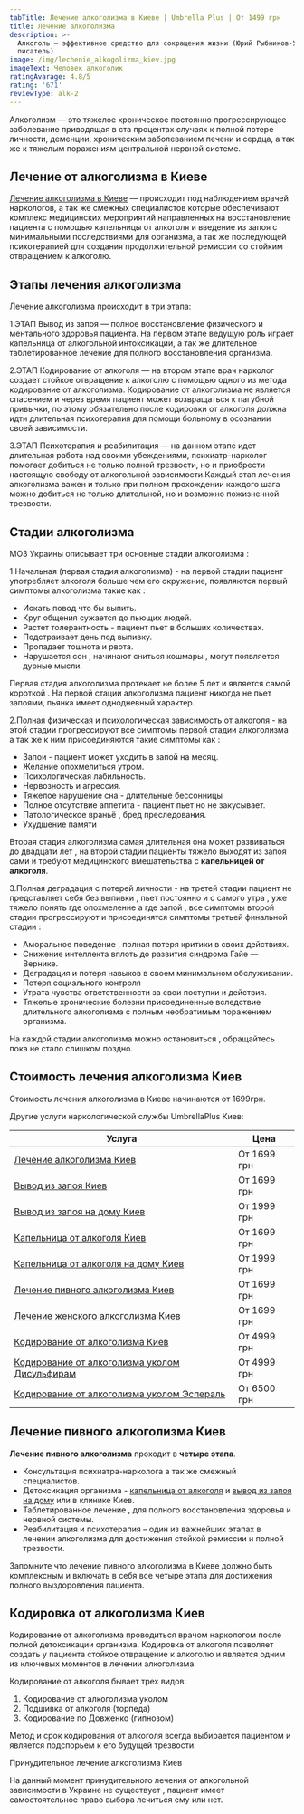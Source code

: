 ```yaml
---
tabTitle: Лечение алкоголизма в Киеве | Umbrella Plus | От 1499 грн
title: Лечение алкоголизма
description: >-
  Алкоголь — эффективное средство для сокращения жизни (Юрий Рыбников-Украинский
  писатель)
image: /img/lechenie_alkogolizma_kiev.jpg
imageText: Человек алкоголик
ratingAvarage: 4.8/5
rating: '671'
reviewType: alk-2
---
```


Алкоголизм — это тяжелое хроническое постоянно прогрессирующее заболевание приводящая в ста процентах случаях к полной потере личности, деменции, хроническим заболеванием печени и сердца, а так же к тяжелым поражениям центральной нервной системе.

## Лечение от алкоголизма в Киеве

[Лечение алкоголизма в Киеве](https://umbrella-plus.com.ua/kiev/lechenie-alkogolizma-kiev/) — происходит под наблюдением врачей наркологов, а так же смежных специалистов которые обеспечивают комплекс медицинских мероприятий направленных на восстановление пациента с помощью капельницы от алкоголя и введение из запоя с минимальными последствиями для организма, а так же последующей психотерапией для создания продолжительной ремиссии со стойким отвращением к алкоголю.

## Этапы лечения алкоголизма

Лечение алкоголизма происходит в три этапа:

1.ЭТАП Вывод из запоя — полное восстановление физического и ментального здоровья пациента. На первом этапе ведущую роль играет капельница от алкогольной интоксикации, а так же длительное таблетированное лечение для полного восстановления организма.

2.ЭТАП Кодирование от алкоголя — на втором этапе врач нарколог создает стойкое отвращение к алкоголю с помощью одного из метода кодирование от алкоголизма. Кодирование от алкоголизма не является спасением и через время пациент может возвращаться к пагубной привычки, по этому обязательно после кодировки от алкоголя должна идти длительная психотерапия для помощи больному в осознании своей зависимости.

3.ЭТАП Психотерапия и реабилитация — на данном этапе идет длительная работа над своими убеждениями, психиатр-нарколог помогает добиться не только полной трезвости, но и приобрести настоящую свободу от алкогольной зависимости.Каждый этап лечения алкоголизма важен и только при полном прохождении каждого шага можно добиться не только длительной, но и возможно пожизненной трезвости.

## Стадии алкоголизма

МОЗ Украины описывает три основные стадии алкоголизма :

1.Начальная (первая стадия алкоголизма) - на первой стадии пациент употребляет алкоголя больше чем его окружение, появляются первый симптомы алкоголизма такие как :

* Искать повод что бы выпить.
* Круг общения сужается до пьющих людей.
* Растет толерантность - пациент пьет в больших количествах.
* Подстраивает день под выпивку.
* Пропадает тошнота и рвота.
* Нарушается сон , начинают сниться кошмары , могут появляется дурные мысли.

Первая стадия алкоголизма протекает не более 5 лет и является самой короткой . На первой стации алкоголизма пациент никогда не пьет запоями, пьянка имеет однодневный характер.

2.Полная физическая и психологическая зависимость от алкоголя - на этой стадии прогрессируют все симптомы первой стадии алкоголизма а так же к ним присоединяются такие симптомы как :

* Запои - пациент может уходить в запой на месяц.
* Желание опохмелиться утром.
* Психологическая лабильность.
* Нервозность и агрессия.
* Тяжелое нарушение сна - длительные бессонницы
* Полное отсутствие аппетита - пациент пьет но не закусывает.
* Патологическое враньё , бред преследования.
* Ухудшение памяти

Вторая стадия алкоголизма самая длительная она может развиваться до двадцати лет , на второй стадии пациенты тяжело выходят из запоя сами и требуют медицинского вмешательства с **капельницей от алкоголя**.

3.Полная деградация с потерей личности - на третей стадии пациент не представляет себя без выпивки , пьет постоянно и с самого утра , уже тяжело понять где опохмеление а где запой , все симптомы второй стадии прогрессируют и присоединятся симптомы третьей финальной стадии :

* Аморальное поведение , полная потеря критики в своих действиях.
* Снижение интеллекта вплоть до развития синдрома Гайе — Вернике.
* Деградация и потеря навыков в своем минимальном обслуживании.
* Потеря социального контроля
* Утрата чувства ответственности за свои поступки и действия.
* Тяжелые хронические болезни присоединенные вследствие длительного алкоголизма с полным необратимым поражением организма.

На каждой стадии алкоголизма можно остановиться , обращайтесь пока не стало слишком поздно.

## Стоимость лечения алкоголизма Киев

Стоимость лечения алкоголизма в Киеве начинаются от 1699грн.

Другие услуги наркологической службы UmbrellaPlus Киев:

| Услуга                                                                                                                     | Цена        |
| -------------------------------------------------------------------------------------------------------------------------- | ----------- |
| [Лечение алкоголизма Киев](https://umbrella-plus.com.ua/kiev/lechenie-alkogolizma-kiev/)                                   | От 1699 грн |
| [Вывод из запоя Киев](https://umbrella-plus.com.ua/kiev/vivod-iz-zapoia-kiev/)                                             | От 1699 грн |
| [Вывод из запоя на дому Киев](https://umbrella-plus.com.ua/kiev/vivod-iz-zapoia-na-domy-kiev/)                             | От 1999 грн |
| [Капельница от алкоголя Киев](https://umbrella-plus.com.ua/kiev/kapelnica_ot_alkogola_kiev/)                               | От 1699 грн |
| [Капельница от алкоголя на дому Киев](https://umbrella-plus.com.ua/kiev/kapelnica_ot_alkogola_na_domy_kiev/)               | От 1999 грн |
| [Лечение пивного алкоголизма Киев](https://umbrella-plus.com.ua/kiev/lechenie-pivnogi-alkogolizma-kiev/)                   | От 1699 грн |
| [Лечение женского алкоголизма Киев](https://umbrella-plus.com.ua/kiev/lechenie-jenskogo-alkogolizma-kiev/)                 | От 1699 грн |
| [Кодирование от алкоголизма Киев](https://umbrella-plus.com.ua/kiev/kodirovka-ot-alkogolia-kiev/)                          | От 4999 грн |
| [Кодирование от алкоголизма уколом Дисульфирам](https://umbrella-plus.com.ua/kiev/kodirovka-ot-alkogolia-disulfiram-kiev/) | От 4999 грн |
| [Кодирование от алкоголизма уколом Эспераль](https://umbrella-plus.com.ua/kiev/kodirovka-ot-alkogolizma-espiarl-kiev/)     | От 6500 грн |

## Лечение пивного алкоголизма Киев

**Лечение пивного алкоголизма** проходит в **четыре этапа**.

* Консультация психиатра-нарколога а так же смежный специалистов.
* Детоксикация организма - [капельница от алкоголя](Kapelnica_ot_alkogola_kiev) и [вывод из запоя на дому](Vivod-iz-zapoia-na-domy-kiev) или в клинике Киев.
* Таблетированное лечение , для полного восстановления здоровья и нервной системы.
* Реабилитация и психотерапия – один из важнейших этапах в лечении алкоголизма для достижения стойкой ремиссии и полной трезвости.

Запомните что лечение пивного алкоголизма в Киеве должно быть комплексным и включать в себя все четыре этапа для достижения полного выздоровления пациента.

## Кодировка от алкоголизма Киев

Кодирование от алкоголизма проводиться врачом наркологом после полной детоксикации организма. Кодировка от алкоголя позволяет создать у пациента стойкое отвращение к алкоголю и является одним из ключевых моментов в лечении алкоголизма.

Кодирование от алкоголя бывает трех видов:

1. Кодирование от алкоголизма уколом
2. Подшивка от алкоголя (торпеда)
3. Кодирование по Довженко (гипнозом)

Метод и срок кодирования от алкоголя всегда выбирается пациентом и является подспорьем к его будущей трезвости.

Принудительное лечение алкоголизма Киев

На данный момент принудительного лечения от алкогольной зависимости в Украине не существует , пациент имеет самостоятельное право выбора лечиться ему или нет.
